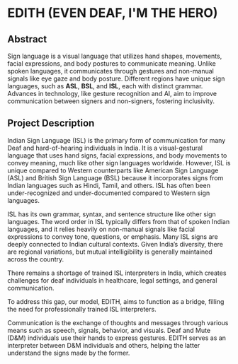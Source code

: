 # EDITH (EVEN DEAF, I'M THE HERO)

## Abstract

Sign language is a visual language that utilizes hand shapes, movements, facial expressions, and body postures to communicate meaning. Unlike spoken languages, it communicates through gestures and non-manual signals like eye gaze and body posture. Different regions have unique sign languages, such as **ASL**, **BSL**, and **ISL**, each with distinct grammar. Advances in technology, like gesture recognition and AI, aim to improve communication between signers and non-signers, fostering inclusivity.

## Project Description

Indian Sign Language (ISL) is the primary form of communication for many Deaf and hard-of-hearing individuals in India. It is a visual-gestural language that uses hand signs, facial expressions, and body movements to convey meaning, much like other sign languages worldwide. However, ISL is unique compared to Western counterparts like American Sign Language (ASL) and British Sign Language (BSL) because it incorporates signs from Indian languages such as Hindi, Tamil, and others. ISL has often been under-recognized and under-documented compared to Western sign languages.

ISL has its own grammar, syntax, and sentence structure like other sign languages. The word order in ISL typically differs from that of spoken Indian languages, and it relies heavily on non-manual signals like facial expressions to convey tone, questions, or emphasis. Many ISL signs are deeply connected to Indian cultural contexts. Given India’s diversity, there are regional variations, but mutual intelligibility is generally maintained across the country.

There remains a shortage of trained ISL interpreters in India, which creates challenges for deaf individuals in healthcare, legal settings, and general communication.

To address this gap, our model, EDITH, aims to function as a bridge, filling the need for professionally trained ISL interpreters.

Communication is the exchange of thoughts and messages through various means such as speech, signals, behavior, and visuals. Deaf and Mute (D&M) individuals use their hands to express gestures. EDITH serves as an interpreter between D&M individuals and others, helping the latter understand the signs made by the former.
